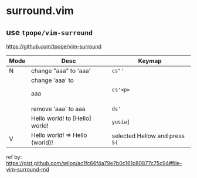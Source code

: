 

# surround.vim

## use  `tpope/vim-surround`

https://github.com/tpope/vim-surround



| **Mode** | **Desc**                       | **Keymap**                     |
| ---      | ---                            | ---                            |
| N        | change "aaa" to 'aaa'          | `cs"'`                         |
|          | change 'aaa' to <p>aaa<p>      | `cs'<p>`                       |
|          | remove 'aaa' to aaa            | `ds'`                          |
|          | Hello world! to [Hello] world! | `yusiw]`                       |
| V        | Hello world! => Hello (world)! | selected Hellow and press `S(` |



ref by:
https://gist.github.com/wilon/ac1fc66f4a79e7b0c161c80877c75c94#file-vim-surround-md

<style>
/* tr:nth-child(even) { */
/*   background-color: #b2b2b2!important; */
/*   color: #f4f4f4!important; */
/* } */

tr:nth-child(even) {
  background-color: unset!important;
  color: unset!important;
}
</style>



